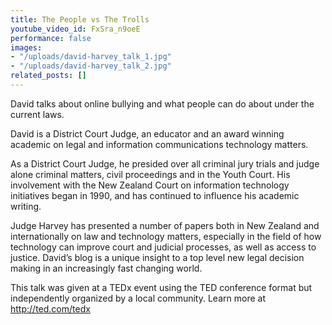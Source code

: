 ```yaml
---
title: The People vs The Trolls
youtube_video_id: FxSra_n9oeE
performance: false
images:
- "/uploads/david-harvey_talk_1.jpg"
- "/uploads/david-harvey_talk_2.jpg"
related_posts: []
---
```


David talks about online bullying and what people can do about under the current laws.

David is a District Court Judge, an educator and an award winning academic on legal and information communications technology matters.

As a District Court Judge, he presided over all criminal jury trials and judge alone criminal matters, civil proceedings and in the Youth Court. His involvement with the New Zealand Court on information technology initiatives began in 1990, and has continued to influence his academic writing.

Judge Harvey has presented a number of papers both in New Zealand and internationally on law and technology matters, especially in the field of how technology can improve court and judicial processes, as well as access to justice. David’s blog is a unique insight to a top level new legal decision making in an increasingly fast changing world.

This talk was given at a TEDx event using the TED conference format but independently organized by a local community. Learn more at http://ted.com/tedx
